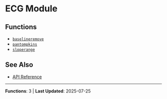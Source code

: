 # ECG Module

## Functions

- [`baselineremove`](baselineremove.md)
- [`pantompkins`](pantompkins.md)
- [`sloperange`](sloperange.md)

## See Also

- [API Reference](../README.md)

---

**Functions**: 3 | **Last Updated**: 2025-07-25
